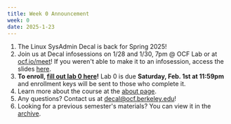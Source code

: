 ```yaml
---
title: Week 0 Announcement
week: 0
date: 2025-1-23
---
```


1. The Linux SysAdmin Decal is back for Spring 2025!
1. Join us at Decal infosessions on 1/28 and 1/30, 7pm @ OCF Lab or at [ocf.io/meet](ocf.io/meet)! If you weren't able to make it to an infosession, access the slides [here](https://docs.google.com/presentation/d/1rFUGRpGWhRGZeFXp39WWkh7sJwK4kjj2E3l-rI0x634/edit?usp=sharing).
1. **To enroll, [fill out lab 0 here](https://forms.gle/eEzeC3w4N9hmeMDA7)!** Lab 0 is due **Saturday, Feb. 1st at 11:59pm** and enrollment keys will be sent to those who complete it.
1. Learn more about the course at the [about page](/about).
1. Any questions? Contact us at [decal@ocf.berkeley.edu](mailto:decal@ocf.berkeley.edu)!
1. Looking for a previous semester's materials? You can view it in the [archive](/archive).

<!-- 1. **The Linux SysAdmin Decal is back for Spring 2022!**
1. If you'd like to receive more info on how to enroll, [fill out the interest form](https://docs.google.com/forms/d/1k64KUU4AwevWuMBAp1szpKNIYcYrzEQybUaIZzK78tU/)!
1. Learn more about the course at the [about page](/about).
1. There will be two identical infosessions on **Tuesday, Jan. 25, 8 pm** and  **Thursday, Jan. 27, 8 pm** on [ocf.io/decalzoom](https://ocf.io/decalzoom).
1. Lab 0, which must be complete prior to enrolling, will be released after the infosessions.
1. Any questions? Contact us at [decal@ocf.berkeley.edu](mailto:decal@ocf.berkeley.edu)!
1. Looking for a previous semester's materials? You can view it in the [archive](/archive). -->
